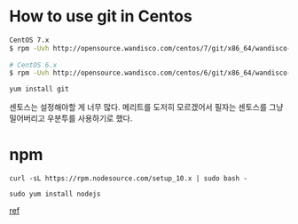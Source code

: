# How to use git in Centos

```bash
CentOS 7.x
$ rpm -Uvh http://opensource.wandisco.com/centos/7/git/x86_64/wandisco-git-release-7-2.noarch.rpm
 
# CentOS 6.x
$ rpm -Uvh http://opensource.wandisco.com/centos/6/git/x86_64/wandisco-git-release-6-1.noarch.rpm
```

```bash
yum install git
```

센토스는 설정해야할 게 너무 많다. 메리트를 도저히 모르겠어서 필자는 센토스를 그냥 밀어버리고 우분투를 사용하기로 했다.

# npm

```shell
curl -sL https://rpm.nodesource.com/setup_10.x | sudo bash -
```

```shell
sudo yum install nodejs
```

[ref](https://linuxize.com/post/how-to-install-node-js-on-centos-7/)

